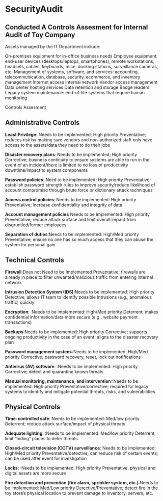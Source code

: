 # SecurityAudit 

<h2>Conducted A Controls Assesment for Internal Audit of Toy Company</h2>
 
<p>Assets managed by the IT Department include:</p>
On-premises equipment for in-office business needs  
Employee equipment: end-user devices (desktops/laptops, smartphones), remote workstations, headsets, cables, keyboards, mice, docking stations, surveillance cameras, etc.
Management of systems, software, and services: accounting, telecommunication, database, security, ecommerce, and inventory management
Internet access
Internal network
Vendor access management
Data center hosting services  
Data retention and storage
Badge readers
Legacy system maintenance: end-of-life systems that require human monitoring 


Controls Assesment

<h2><b>Administrative Controls</b></h2>

<b>Least Privilege</b>: Needs to be implemented; High priority 
  Preventative; reduces risk by making sure vendors and non-authorized staff only have access to the assets/data they need to do their jobs


<b>Disaster recovery plans</b>: Needs to be implemented; High priority 
Corrective; business continuity to ensure systems are able to run in the event of an incident/there is limited to no loss of productivity downtime/impact to system components

<b>Password policies</b>: Need to be implemented; High priority 
Preventative; establish password strength rules to improve security/reduce likelihood of account compromise through brute force or dictionary attack techniques

<b>Access control policies</b>: Needs to be implemented: High priority 
Preventative; increase confidentiality and integrity of data

<b>Account management policies</b> Needs to be implemented: High priority
Preventative; reduce attack surface and limit overall impact from disgruntled/former employees

<b>Separation of duties</b>:Needs to be implemented: High/Med priority
Preventative; ensure no one has so much access that they can abuse the system for personal gain


<h2><b>Technical Controls</b></h2>

<b>Firewall</b>:Does not Need to be Implemented
Preventative; firewalls are already in place to filter unwanted/malicious traffic from entering internal network


<b>Intrusion Detection System (IDS)</b>:Needs to be implemented: High priority
Detective; allows IT team to identify possible intrusions (e.g., anomalous traffic) quickly

<b>Encryption</b>: :Needs to be implemented: High/Med priority
Deterrent; makes confidential information/data more secure (e.g., website payment transactions)

<b>Backups</b>:Needs to be implemented: High priority
Corrective; supports ongoing productivity in the case of an event; aligns to the disaster recovery plan

<b>Password management system</b>::Needs to be implemented: High/Med priority
Corrective; password recovery, reset, lock out notifications

<b>Antivirus (AV) software</b>: :Needs to be implemented: High priority
Corrective; detect and quarantine known threats

<b>Manual monitoring, maintenance, and intervention</b>::Needs to be implemented: High priority
Preventative/corrective; required for legacy systems to identify and mitigate potential threats, risks, and vulnerabilities


<h2><b>Physical Controls</b></h2>


<b>Time-controlled safe</b>: Needs to be implemented: Med/low priority
Deterrent; reduce attack surface/impact of physical threats

<b>Adequate lighting</b>: :Needs to be implemented: Med/low priority
Deterrent; limit “hiding” places to deter threats

<b>Closed-circuit television (CCTV) surveillance</b>: Needs to be implemented: High/Med priority
Preventative/detective; can reduce risk of certain events; can be used after event for investigation

<b>Locks</b>: :Needs to be implemented: High priority
Preventative; physical and digital assets are more secure

<b>Fire detection and prevention (fire alarm, sprinkler system, etc.)</b>:Needs to be implemented: Med/Low priority
Detective/Preventative; detect fire in the toy store’s physical location to prevent damage to inventory, servers, etc.








